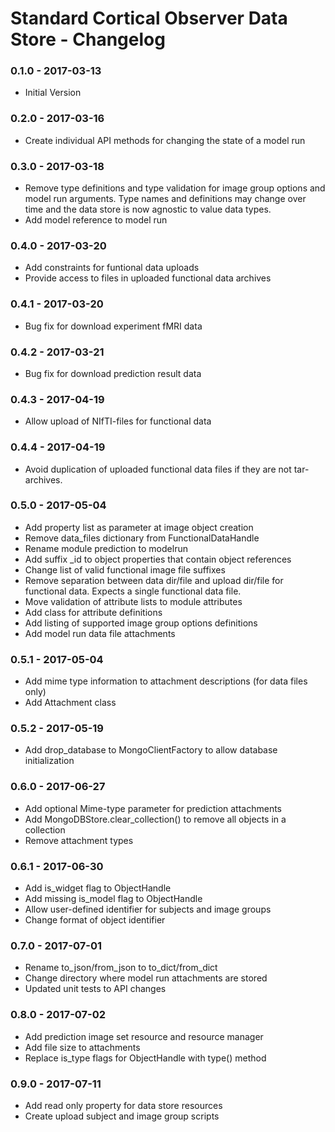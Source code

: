 # Standard Cortical Observer Data Store - Changelog

### 0.1.0 - 2017-03-13

* Initial Version

### 0.2.0 - 2017-03-16

* Create individual API methods for changing the state of a model run

### 0.3.0 - 2017-03-18

* Remove type definitions and type validation for image group options and model run arguments. Type names and definitions may change over time and the data store is now agnostic to value data types.
* Add model reference to model run

### 0.4.0 - 2017-03-20

* Add constraints for funtional data uploads
* Provide access to files in uploaded functional data archives

### 0.4.1 - 2017-03-20

* Bug fix for download experiment fMRI data

### 0.4.2 - 2017-03-21

* Bug fix for download prediction result data

### 0.4.3 - 2017-04-19

* Allow upload of NIfTI-files for functional data

### 0.4.4 - 2017-04-19

* Avoid duplication of uploaded functional data files if they are not tar-archives.

### 0.5.0 - 2017-05-04

* Add property list as parameter at image object creation
* Remove data_files dictionary from FunctionalDataHandle
* Rename module prediction to modelrun
* Add suffix \_id to object properties that contain object references
* Change list of valid functional image file suffixes
* Remove separation between data dir/file and upload dir/file for functional data. Expects a single functional data file.
* Move validation of attribute lists to module attributes
* Add class for attribute definitions
* Add listing of supported image group options definitions
* Add model run data file attachments

### 0.5.1 - 2017-05-04

* Add mime type information to attachment descriptions (for data files only)
* Add Attachment class


### 0.5.2 - 2017-05-19

* Add drop_database to MongoClientFactory to allow database initialization


### 0.6.0 - 2017-06-27

* Add optional Mime-type parameter for prediction attachments
* Add MongoDBStore.clear_collection() to remove all objects in a collection
* Remove attachment types

### 0.6.1 - 2017-06-30

* Add is_widget flag to ObjectHandle
* Add missing is_model flag to ObjectHandle
* Allow user-defined identifier for subjects and image groups
* Change format of object identifier

### 0.7.0 - 2017-07-01

* Rename to_json/from_json to to_dict/from_dict
* Change directory where model run attachments are stored
* Updated unit tests to API changes

### 0.8.0 - 2017-07-02

* Add prediction image set resource and resource manager
* Add file size to attachments
* Replace is_type flags for ObjectHandle with type() method

### 0.9.0 - 2017-07-11

* Add read only property for data store resources
* Create upload subject and image group scripts
